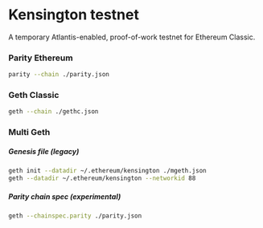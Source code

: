 # Kensington testnet

A temporary Atlantis-enabled, proof-of-work testnet for Ethereum Classic.

### Parity Ethereum

```bash
parity --chain ./parity.json
```

### Geth Classic

```bash
geth --chain ./gethc.json
```

### Multi Geth

##### Genesis file (legacy)

```bash
geth init --datadir ~/.ethereum/kensington ./mgeth.json
geth --datadir ~/.ethereum/kensington --networkid 88

```

##### Parity chain spec (experimental)

```bash
geth --chainspec.parity ./parity.json
```
